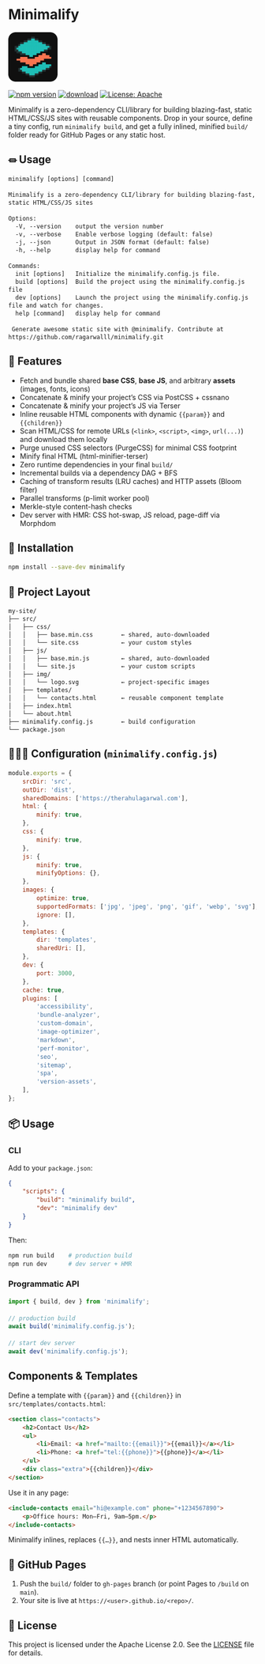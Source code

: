 # Minimalify

<img src="./logo/logo-dark.png" alt="Minimalify Logo" width="100" />

<br />

[![npm version](https://img.shields.io/npm/v/minimalify.svg)](https://www.npmjs.com/package/minimalify)
[![download](https://img.shields.io/npm/dw/minimalify.svg)](https://www.npmjs.com/package/minimalify)
[![License: Apache](https://img.shields.io/badge/License-Apache-blue.svg)](LICENSE)

Minimalify is a zero-dependency CLI/library for building blazing-fast, static HTML/CSS/JS sites with reusable components. Drop in your source, define a tiny config, run `minimalify build`, and get a fully inlined, minified `build/` folder ready for GitHub Pages or any static host.

## ⏛ Usage

```
minimalify [options] [command]

Minimalify is a zero-dependency CLI/library for building blazing-fast, static HTML/CSS/JS sites

Options:
  -V, --version    output the version number
  -v, --verbose    Enable verbose logging (default: false)
  -j, --json       Output in JSON format (default: false)
  -h, --help       display help for command

Commands:
  init [options]   Initialize the minimalify.config.js file.
  build [options]  Build the project using the minimalify.config.js file
  dev [options]    Launch the project using the minimalify.config.js file and watch for changes.
  help [command]   display help for command

 Generate awesome static site with @minimalify. Contribute at https://github.com/ragarwalll/minimalify.git
```

## 🚀 Features

- Fetch and bundle shared **base CSS**, **base JS**, and arbitrary **assets** (images, fonts, icons)
- Concatenate & minify your project’s CSS via PostCSS + cssnano
- Concatenate & minify your project’s JS via Terser
- Inline reusable HTML components with dynamic `{{param}}` and `{{children}}`
- Scan HTML/CSS for remote URLs (`<link>`, `<script>`, `<img>`, `url(...)`) and download them locally
- Purge unused CSS selectors (PurgeCSS) for minimal CSS footprint
- Minify final HTML (html-minifier-terser)
- Zero runtime dependencies in your final `build/`
- Incremental builds via a dependency DAG + BFS
- Caching of transform results (LRU caches) and HTTP assets (Bloom filter)
- Parallel transforms (p-limit worker pool)
- Merkle-style content-hash checks
- Dev server with HMR: CSS hot-swap, JS reload, page-diff via Morphdom

## 🎯 Installation

```bash
npm install --save-dev minimalify
```

## 🚧 Project Layout

```text
my-site/
├── src/
│   ├── css/
│   │   ├── base.min.css        ← shared, auto-downloaded
│   │   └── site.css            ← your custom styles
│   ├── js/
│   │   ├── base.min.js         ← shared, auto-downloaded
│   │   └── site.js             ← your custom scripts
│   ├── img/
│   │   └── logo.svg            ← project-specific images
│   ├── templates/
│   │   └── contacts.html       ← reusable component template
│   ├── index.html
│   └── about.html
├── minimalify.config.js        ← build configuration
└── package.json
```

## 🧑🏻‍🔧 Configuration (`minimalify.config.js`)

```js
module.exports = {
    srcDir: 'src',
    outDir: 'dist',
    sharedDomains: ['https://therahulagarwal.com'],
    html: {
        minify: true,
    },
    css: {
        minify: true,
    },
    js: {
        minify: true,
        minifyOptions: {},
    },
    images: {
        optimize: true,
        supportedFormats: ['jpg', 'jpeg', 'png', 'gif', 'webp', 'svg'],
        ignore: [],
    },
    templates: {
        dir: 'templates',
        sharedUri: [],
    },
    dev: {
        port: 3000,
    },
    cache: true,
    plugins: [
        'accessibility',
        'bundle-analyzer',
        'custom-domain',
        'image-optimizer',
        'markdown',
        'perf-monitor',
        'seo',
        'sitemap',
        'spa',
        'version-assets',
    ],
};
```

## 📦 Usage

### CLI

Add to your `package.json`:

```json
{
    "scripts": {
        "build": "minimalify build",
        "dev": "minimalify dev"
    }
}
```

Then:

```bash
npm run build    # production build
npm run dev      # dev server + HMR
```

### Programmatic API

```js
import { build, dev } from 'minimalify';

// production build
await build('minimalify.config.js');

// start dev server
await dev('minimalify.config.js');
```

## Components & Templates

Define a template with `{{param}}` and `{{children}}` in `src/templates/contacts.html`:

```html
<section class="contacts">
    <h2>Contact Us</h2>
    <ul>
        <li>Email: <a href="mailto:{{email}}">{{email}}</a></li>
        <li>Phone: <a href="tel:{{phone}}">{{phone}}</a></li>
    </ul>
    <div class="extra">{{children}}</div>
</section>
```

Use it in any page:

```html
<include-contacts email="hi@example.com" phone="+1234567890">
    <p>Office hours: Mon–Fri, 9am–5pm.</p>
</include-contacts>
```

Minimalify inlines, replaces `{{…}}`, and nests inner HTML automatically.

## 📑 GitHub Pages

1. Push the `build/` folder to `gh-pages` branch (or point Pages to `/build` on `main`).
2. Your site is live at `https://<user>.github.io/<repo>/`.

## 📄 License

This project is licensed under the Apache License 2.0. See the [LICENSE](LICENSE) file for details.
